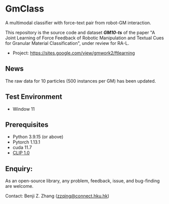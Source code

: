 # GmClass
 A multimodal classifier with force-text pair from robot-GM interaction.
 
This repository is the source code and dataset ***GM10-ts*** of the paper "A Joint Learning of Force Feedback of Robotic Manipulation and Textual Cues for Granular Material Classification", under review for RA-L.

* Project: https://sites.google.com/view/gmwork2/ftlearning

## News
The raw data for 10 particles (500 instances per GM) has been updated. 

## Test Environment
* Window 11

## Prerequisites 
* Python 3.9.15 (or above)
* Pytorch 1.13.1
* cuda 11.7
* [CLIP 1.0](https://github.com/openai/CLIP)


 ## Enquiry:
As an open-source library, any problem, feedback, issue, and bug-finding are welcome.

Contact: Benji Z. Zhang (zzqing@connect.hku.hk)
